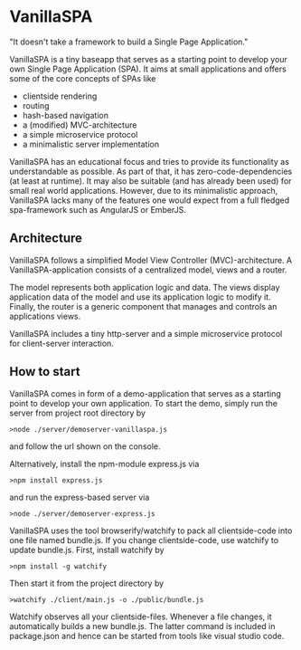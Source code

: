 # VanillaSPA 


"It doesn't take a framework to build a Single Page Application."

 
VanillaSPA is a tiny baseapp that serves as a starting point to develop your own Single Page Application (SPA). 
It aims at small applications and offers some of the core concepts of SPAs like
- clientside rendering
- routing
- hash-based navigation
- a (modified) MVC-architecture
- a simple microservice protocol
- a minimalistic server implementation

VanillaSPA has an educational focus and tries to provide its functionality as understandable as possible.
As part of that, it has zero-code-dependencies (at least at runtime). 
It may also be suitable (and has already been used) for small real world applications.
However, due to its minimalistic approach, VanillaSPA lacks many of the features one would expect from a full fledged spa-framework such as AngularJS or EmberJS.

Architecture
------------
VanillaSPA follows a simplified Model View Controller (MVC)-architecture. 
A VanillaSPA-application consists of a centralized model, views and a router.

The model represents both application logic and data. 
The views display application data of the model and use its application logic to modify it.
Finally, the router is a generic component that manages and controls an applications views.

VanillaSPA includes a tiny http-server and a simple microservice protocol for client-server interaction.


How to start
------------
VanillaSPA comes in form of a demo-application that serves as a starting point to develop your own application.
To start the demo, simply run the server from project root directory by

    >node ./server/demoserver-vanillaspa.js

and follow the url shown on the console. 

Alternatively, install the npm-module express.js via

    >npm install express.js

and run the express-based server via

    >node ./server/demoserver-express.js

VanillaSPA uses the tool browserify/watchify to pack all clientside-code into one file named bundle.js.
If you change clientside-code, use watchify to update bundle.js.
First, install watchify by

    >npm install -g watchify

Then start it from the project directory by

    >watchify ./client/main.js -o ./public/bundle.js

Watchify observes all your clientside-files. 
Whenever a file changes, it automatically builds a new bundle.js.
The latter command is included in package.json and hence can be started from tools like visual studio code.
